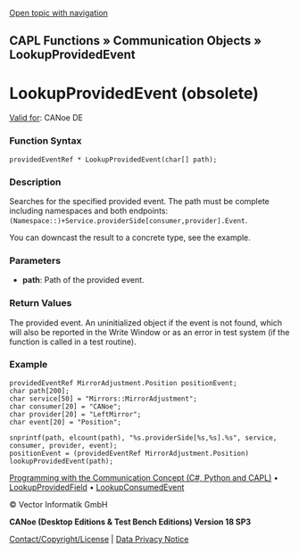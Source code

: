 [Open topic with navigation](../../../../../CANoeDEFamily.htm#Topics/CAPLFunctions/CommunicationObjects/Functions/CAPLfunctionLookupProvidedEvent.md)

## CAPL Functions » Communication Objects » LookupProvidedEvent

# LookupProvidedEvent (obsolete)

[Valid for](../../../Shared/FeatureAvailability.md): CANoe DE

### Function Syntax

```plaintext
providedEventRef * LookupProvidedEvent(char[] path);
```

### Description

Searches for the specified provided event. The path must be complete including namespaces and both endpoints: `(Namespace::)+Service.providerSide[consumer,provider].Event`.

You can downcast the result to a concrete type, see the example.

### Parameters

- **path**: Path of the provided event.

### Return Values

The provided event. An uninitialized object if the event is not found, which will also be reported in the Write Window or as an error in test system (if the function is called in a test routine).

### Example

```plaintext
providedEventRef MirrorAdjustment.Position positionEvent;
char path[200];
char service[50] = "Mirrors::MirrorAdjustment";
char consumer[20] = "CANoe";
char provider[20] = "LeftMirror";
char event[20] = "Position";

snprintf(path, elcount(path), "%s.providerSide[%s,%s].%s", service, consumer, provider, event);
positionEvent = (providedEventRef MirrorAdjustment.Position) lookupProvidedEvent(path);
```

[Programming with the Communication Concept (C#, Python and CAPL)](../../../CANoeCANalyzer/CommunicationConcept/Programming/CCP.md) • [LookupProvidedField](CAPLfunctionLookupProvidedField.md) • [LookupConsumedEvent](CAPLfunctionLookupConsumedEvent.md)

© Vector Informatik GmbH

**CANoe (Desktop Editions & Test Bench Editions) Version 18 SP3**

[Contact/Copyright/License](../../../Shared/ContactCopyrightLicense.md) | [Data Privacy Notice](https://www.vector.com/int/en/company/get-info/privacy-policy/)